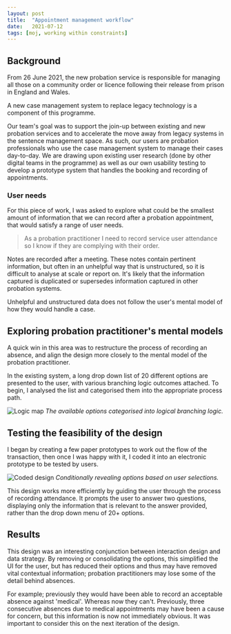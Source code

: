 ```yaml
---
layout: post
title:  "Appointment management workflow"
date:   2021-07-12
tags: [moj, working within constraints]
---
```


## Background
From 26 June 2021, the new probation service is responsible for managing all those on a community order or licence following their release from prison in England and Wales.

A new case management system to replace legacy technology is a component of this programme.

Our team's goal was to support the join-up between existing and new probation services and to accelerate the move away from legacy systems in the sentence management space. As such, our users are probation professionals who use the case management system to manage their cases day-to-day. We are drawing upon existing user research (done by other digital teams in the programme) as well as our own usability testing to develop a prototype system that handles the booking and recording of appointments.

### User needs
For this piece of work, I was asked to explore what could be the smallest amount of information that we can record after a probation appointment, that would satisfy a range of user needs.

> As a probation practitioner I need to record service user attendance so I know if they are complying with their order.

Notes are recorded after a meeting. These notes contain pertinent information, but often in an unhelpful way that is unstructured, so it is difficult to analyse at scale or report on. It's likely that the information captured is duplicated or supersedes information captured in other probation systems.

Unhelpful and unstructured data does not follow the user's mental model of how they would handle a case.

## Exploring probation practitioner's mental models
A quick win in this area was to restructure the process of recording an absence, and align the design more closely to the mental model of the probation practitioner.

In the existing system, a long drop down list of 20 different options are presented to the user, with various branching logic outcomes attached. To begin, I analysed the list and categorised them into the appropriate process path.

![Logic map](/portfolio/assets/images/appointment-workflow/logic_map.png "The available options categorised into logical branching logic")
*The available options categorised into logical branching logic.*

## Testing the feasibility of the design
I began by creating a few paper prototypes to work out the flow of the transaction, then once I was happy with it, I coded it into an electronic prototype to be tested by users.

![Coded design](/portfolio/assets/images/appointment-workflow/update_attendance.png "Conditionally revealing options based on user selections")
*Conditionally revealing options based on user selections.*

This design works more efficiently by guiding the user through the process of recording attendance. It prompts the user to answer two questions, displaying only the information that is relevant to the answer provided, rather than the drop down menu of 20+ options.

## Results

This design was an interesting conjunction between interaction design and data strategy. By removing or consolidating the options, this simplified the UI for the user, but has reduced their options and thus may have removed vital contextual information; probation practitioners may lose some of the detail behind absences. 

For example; previously they would have been able to record an acceptable absence against 'medical'. Whereas now they can't. Previously, three consecutive absences due to medical appointments may have been a cause for concern, but this information is now not immediately obvious. It was important to consider this on the next iteration of the design.
